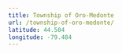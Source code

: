 ```yaml
---
title: Township of Oro-Medonte
url: /township-of-oro-medonte/
latitude: 44.504
longitude: -79.484
---
```

